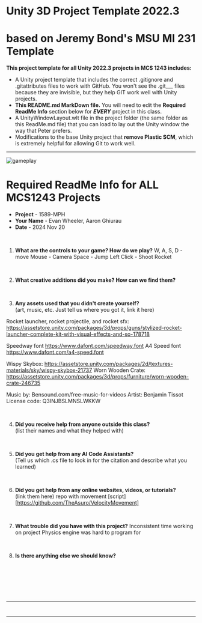 # Unity 3D Project Template 2022.3
# based on Jeremy Bond's MSU MI 231 Template

**This project template for all Unity 2022.3 projects in MCS 1243 includes:**
* A Unity project template that includes the correct .gitignore and .gitattributes files to work with GitHub. You won't see the .git___ files because they are invisible, but they help GIT work well with Unity projects.
* **This README.md MarkDown file.** You will need to edit the **Required ReadMe Info** section below for ***EVERY*** project in this class.
* A UnityWindowLayout.wlt file in the project folder (the same folder as this ReadMe.md file) that you can load to lay out the Unity window the way that Peter prefers.
* Modifications to the base Unity project that **remove Plastic SCM**, which is extremely helpful for allowing Git to work well.

---

![gameplay](./game.gif)

# Required ReadMe Info for ALL MCS1243 Projects
* **Project**   - 1589-MPH
* **Your Name** - Evan Wheeler, Aaron Ghiurau
* **Date**      - 2024 Nov 20

<br>

1. **What are the controls to your game? How do we play?**
    W, A, S, D - move
    Mouse - Camera
    Space - Jump
    Left Click - Shoot Rocket

<br>

2. **What creative additions did you make? How can we find them?**



<br>

3. **Any assets used that you didn't create yourself?** <br> (art, music, etc. Just tell us where you got it, link it here)

Rocket launcher, rocket projectile, and rocket sfx: https://assetstore.unity.com/packages/3d/props/guns/stylized-rocket-launcher-complete-kit-with-visual-effects-and-so-178718

Speedway font https://www.dafont.com/speedway.font
A4 Speed font https://www.dafont.com/a4-speed.font

Wispy Skybox: https://assetstore.unity.com/packages/2d/textures-materials/sky/wispy-skybox-21737
Worn Wooden Crate: https://assetstore.unity.com/packages/3d/props/furniture/worn-wooden-crate-246735

Music by: Bensound.com/free-music-for-videos
Artist: Benjamin Tissot
License code: Q3INJBSLMNSLWKKW

<br>

4. **Did you receive help from anyone outside this class?** <br> (list their names and what they helped with)



<br>

5. **Did you get help from any AI Code Assistants?** <br> (Tell us which .cs file to look in for the citation and describe what you learned)



<br>

6. **Did you get help from any online websites, videos, or tutorials?** <br> (link them here)
repo with movement [script][https://github.com/TheAsuro/VelocityMovement]


<br>

7. **What trouble did you have with this project?**
Inconsistent time working on project
Physics engine was hard to program for


<br>

8. **Is there anything else we should know?**




<br><br><br><br><br>

---

#
---
